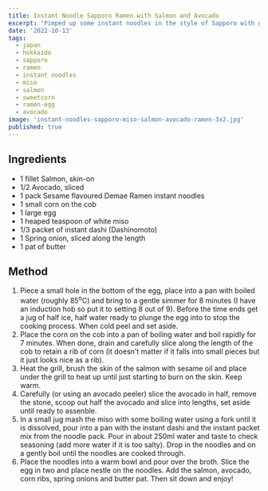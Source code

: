 ```yaml
---
title: Instant Noodle Sapporo Ramen with Salmon and Avocado
excerpt: "Pimped up some instant noodles in the style of Sapporo with grilled salmon and avocado."
date: '2022-10-13'
tags: 
  - japan
  - hokkaido
  - sapporo
  - ramen
  - instant noodles
  - miso
  - salmon
  - sweetcorn
  - ramen-egg
  - avocado
image: 'instant-noodles-sapporo-miso-salmon-avocado-ramen-3x2.jpg'
published: true
---
```


## Ingredients

- 1 fillet Salmon, skin-on
- 1/2 Avocado, sliced
- 1 pack Sesame flavoured Demae Ramen instant noodles
- 1 small corn on the cob
- 1 large egg
- 1 heaped teaspoon of white miso
- 1/3 packet of instant dashi (Dashinomoto)
- 1 Spring onion, sliced along the length
- 1 pat of butter

## Method

1. Piece a small hole in the bottom of the egg, place into a pan with boiled water (roughly 85<sup>o</sup>C) and bring to 
a gentle simmer for 8 minutes (I have an induction hob so put it to setting 8 out of 9). Before the time ends get a jug of
half ice, half water ready to plunge the egg into to stop the cooking process. When cold peel and set aside. 
2. Place the corn on the cob into a pan of boiling water and boil rapidly for 7 minutes. When done, drain and carefully 
slice along the length of the cob to retain a rib of corn (it doesn't matter if it falls into small pieces but it just 
looks nice as a rib).
3. Heat the grill, brush the skin of the salmon with sesame oil and place under the grill to heat up until just starting to 
burn on the skin. Keep warm. 
4. Carefully (or using an avocado peeler) slice the avocado in half, remove the stone, scoop out half the avocado and slice 
into lengths, set aside until ready to assenble. 
5. In a small jug mash the miso with some boiling water using a fork until it is dissolved, pour into a pan with the instant 
dashi and the instant packet mix from the noodle pack. Pour in about 250ml water and taste to check seasoning (add more water
if it is too salty). Drop in the noodles and on a gently boil until the noodles are cooked through. 
6. Place the noodles into a warm bowl and pour over the broth. Slice the egg in two and place nestle on the noodles. Add the 
salmon, avocado, corn ribs, spring onions and butter pat. Then sit down and enjoy!
